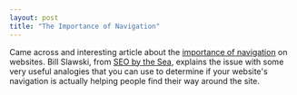 ```yaml
---
layout: post
title: "The Importance of Navigation"
---
```

Came across and interesting article about the <a href="http://www.seobythesea.com/?p=4728#more-4728">importance of navigation</a> on websites. Bill Slawski, from <a href="http://www.seobythesea.com/">SEO by the Sea</a>, explains the issue with some very useful analogies that you can use to determine if your website's navigation is actually helping people find their way around the site.